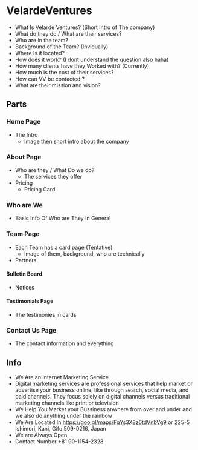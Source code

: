 # VelardeVentures

* What Is Velarde Ventures? (Short Intro of The company)
* What do they do / What are their services?
* Who are in the team?
* Background of the Team? (Invidually)
* Where Is it located?
* How does it work? (I dont understand the question also haha)
* How many clients have they Worked with? (Currently)
* How much is the cost of their services?
* How can VV be contacted ?
* What are their mission and vision?

## Parts

### Home Page
- The Intro
  - Image then short intro about the company

### About Page
- Who are they / What Do we do?
  - The services they offer
- Pricing
  - Pricing Card

### Who are We
* Basic Info Of Who are They In General
### Team Page
- Each Team has a card page (Tentative)
  - Image of them, background, who are technically
- Partners

####  Bulletin Board
- Notices

#### Testimonials Page
- The testimonies in cards

### Contact Us Page
- The contact information and everything

## Info
- We Are an Internet Marketing Service
- Digital marketing services are professional services that help market or advertise your business online, like through search, social media, and paid channels. They focus solely on digital channels versus traditional marketing channels like print or television
- We Help You Market your Bussiness anwhere from over and under and we also do anything under the rainbow
- We Are Located In https://goo.gl/maps/FqYs3X8z6tdVnbVg9 or 225-5 Ishimori, Kani, Gifu 509-0216, Japan
- We are Always Open
- Contact Number +81 90-1154-2328
